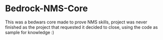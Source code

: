 # Bedrock-NMS-Core

This was a bedwars core made to prove NMS skills, project was never finished as the project that requested it decided to close, using the code as sample for knowledge :)
